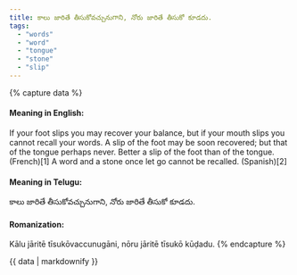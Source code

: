 ```yaml
---
title: కాలు జారితే తీసుకోవచ్చునుగాని, నోరు జారితే తీసుకో కూడదు.
tags:
  - "words"
  - "word"
  - "tongue"
  - "stone"
  - "slip"
---
```


{% capture data %}
#### Meaning in English:
If your foot slips you may recover your balance, but if your mouth slips you cannot recall your words.
A slip of the foot may be soon recovered; but that of the tongue perhaps never.
Better a slip of the foot than of the tongue. (French)[1]
A word and a stone once let go cannot be recalled. (Spanish)[2]

#### Meaning in Telugu:
కాలు జారితే తీసుకోవచ్చునుగాని, నోరు జారితే తీసుకో కూడదు.

#### Romanization:
Kālu jāritē tīsukōvaccunugāni, nōru jāritē tīsukō kūḍadu.
{% endcapture %}

{{ data | markdownify }}

